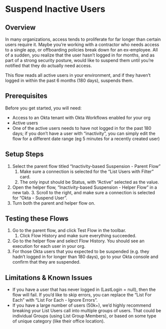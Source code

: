 # Suspend Inactive Users

## Overview

In many organizations, access tends to proliferate for far longer than certain users require it. Maybe you’re working with a contractor who needs access to a single app, or offboarding policies break down for an ex-employee. All of a sudden, you realize that the user hasn’t logged in for months, and as part of a strong security posture, would like to suspend them until you’re notified that they do actually need access. 

This flow reads all active users in your environment, and if they haven’t logged in within the past 6 months (180 days), suspends them.   


## Prerequisites

Before you get started, you will need:

*   Access to an Okta tenant with Okta Workflows enabled for your org 
*   Active users
*   One of the active users needs to have not logged in for the past 180 days; if you don’t have a user with “inactivity”, you can simply edit the flow for a different date range (eg 5 minutes for a recently created user)


## Setup Steps

1. Select the parent flow titled “Inactivity-based Suspension - Parent Flow” 
    1. Make sure a connection is selected for the “List Users with Filter” card. 
    2. The only input should be Status, with “Active” selected as the value. 
2. Open the helper flow, “Inactivity-based Suspension - Helper Flow” in a new tab. 
    3. Scroll to the right, and make sure a connection is selected for “Okta - Suspend User”. 
3. Turn both the parent and helper flow on. 


## Testing these Flows

1. Go to the parent flow, and click Test Flow in the toolbar. 
    1. Click Flow History and make sure everything succeeded. 
2. Go to the helper flow and select Flow History. You should see an execution for each user in your org. 
3. For those Okta users that you expected to be suspended (e.g. they hadn’t logged in for longer than 180 days), go to your Okta console and confirm that they are suspended. 


## Limitations & Known Issues

*   If you have a user that has never logged in (LastLogin = null), then the flow will fail. If you’d like to skip errors, you can replace the “List For Each” with “List For Each - Ignore Errors”. 
*   If you have a large number of users (50k+), we’d highly recommend breaking your List Users call into multiple groups of users. That could be individual Groups (using List Group Members), or based on some type of unique category (like their office location). 
